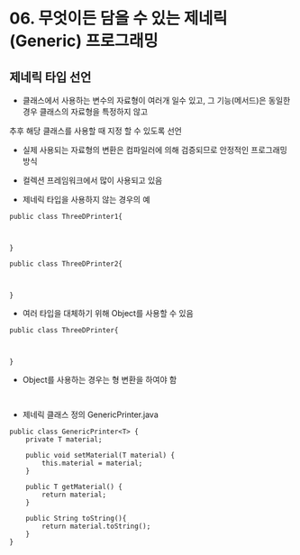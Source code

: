 # 06. 무엇이든 담을 수 있는 제네릭(Generic) 프로그래밍

## 제네릭 타입 선언

- 클래스에서 사용하는 변수의 자료형이 여러개 일수 있고, 그 기능(메서드)은 동일한 경우 클래스의 자료형을 특정하지 않고

추후 해당 클래스를 사용할 때 지정 할 수 있도록 선언

- 실제 사용되는 자료형의 변환은 컴파일러에 의해 검증되므로 안정적인 프로그래밍 방식

- 컬렉션 프레임워크에서 많이 사용되고 있음

- 제네릭 타입을 사용하지 않는 경우의 예

```
public class ThreeDPrinter1{



}
```


```
public class ThreeDPrinter2{



}
```

- 여러 타입을 대체하기 위해 Object를 사용할 수 있음
```
public class ThreeDPrinter{



}
```

- Object를 사용하는 경우는 형 변환을 하여야 함
```


```

- 제네릭 클래스 정의
GenericPrinter.java
```
public class GenericPrinter<T> {
	private T material;
	
	public void setMaterial(T material) {
		this.material = material;
	}
	
	public T getMaterial() {
		return material;
	}
	
	public String toString(){
		return material.toString();
	}
}
```



